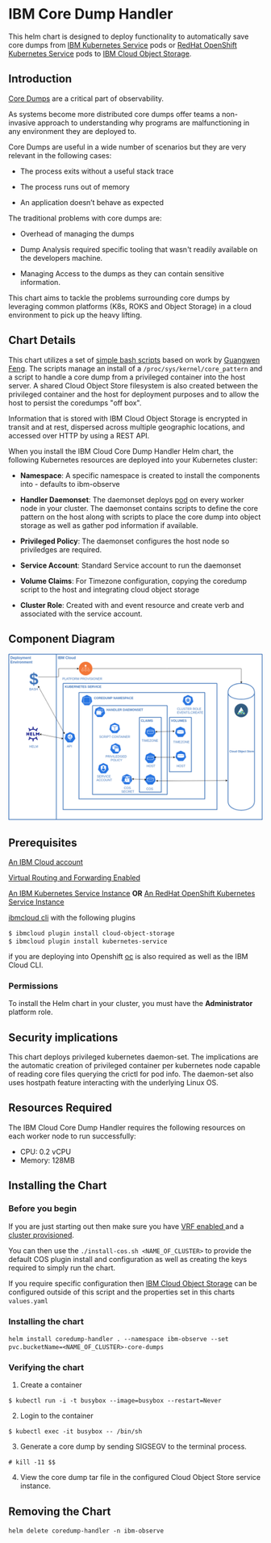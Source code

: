 # IBM Core Dump Handler

This helm chart is designed to deploy functionality to automatically save core dumps from [IBM Kubernetes Service](https://cloud.ibm.com/docs/containers?topic=containers-getting-started) pods or [RedHat OpenShift Kubernetes Service](https://cloud.ibm.com/kubernetes/catalog/create?platformType=openshift) pods to [IBM Cloud Object Storage](https://cloud.ibm.com/docs/services/cloud-object-storage?topic=cloud-object-storage-about-ibm-cloud-object-storage#about-ibm-cloud-object-storage).


## Introduction

[Core Dumps](https://en.wikipedia.org/wiki/Core_dump) are a critical part of observability.

As systems become more distributed core dumps offer teams a non-invasive approach to understanding why programs are malfunctioning in any environment they are deployed to. 

Core Dumps are useful in a wide number of scenarios but they are very relevant in the following cases:

- The process exits without a useful stack trace

- The process runs out of memory

- An application doesn’t behave as expected

The traditional problems with core dumps are: 

- Overhead of managing the dumps

- Dump Analysis required specific tooling that wasn't readily available on the developers machine.

- Managing Access to the dumps as they can contain sensitive information.

This chart aims to tackle the problems surrounding core dumps by leveraging common platforms (K8s, ROKS and Object Storage) in a cloud environment to pick up the heavy lifting.

## Chart Details

This chart utilizes a set of [simple bash scripts](https://github.com/No9/coredump-node-detector/tree/containerd-support/src) based on work by [Guangwen Feng](https://github.com/fenggw-fnst/coredump-node-detector). The scripts manage an install of a `/proc/sys/kernel/core_pattern` and a script to handle a core dump from a privileged container into the host server. A shared Cloud Object Store filesystem is also created between the privileged container and the host for deployment purposes and to allow the host to persist the coredumps "off box".

Information that is stored with IBM Cloud Object Storage is encrypted in transit and at rest, dispersed across multiple geographic locations, and accessed over HTTP by using a REST API.

When you install the IBM Cloud Core Dump Handler Helm chart, the following Kubernetes resources are deployed into your Kubernetes cluster:

- **Namespace**: A specific namespace is created to install the components into - defaults to ibm-observe

- **Handler Daemonset**: The daemonset deploys [pod](https://github.com/No9/coredump-node-detector/tree/containerd-support/src) on every worker node in your cluster. The daemonset contains scripts to define the core pattern on the host along with scripts to place the core dump into object storage as well as gather pod information if available.

- **Privileged Policy**: The daemonset configures the host node so priviledges are required.

- **Service Account**: Standard Service account to run the daemonset

- **Volume Claims**: For Timezone configuration, copying the coredump script to the host and integrating cloud object storage

- **Cluster Role**: Created with and event resource and create verb and associated with the service account. 

## Component Diagram
![Component Diagram](assets/topology.png)
## Prerequisites

[An IBM Cloud account](https://cloud.ibm.com/login)

[Virtual Routing and Forwarding Enabled](https://cloud.ibm.com/docs/account?topic=account-vrf-service-endpoint)

[An IBM Kubernetes Service Instance](https://cloud.ibm.com/kubernetes/catalog/create) **OR** [An RedHat OpenShift Kubernetes Service Instance](https://cloud.ibm.com/kubernetes/catalog/create?platformType=openshift)

[ibmcloud cli](https://cloud.ibm.com/docs/cli?topic=cloud-cli-install-ibmcloud-cli) with the following plugins
```
$ ibmcloud plugin install cloud-object-storage
$ ibmcloud plugin install kubernetes-service
```

if you are deploying into Openshift [oc](https://mirror.openshift.com/pub/openshift-v4/clients/oc/) is also required as well as the IBM Cloud CLI.


### Permissions
To install the Helm chart in your cluster, you must have the **Administrator** platform role.

## Security implications
This chart deploys privileged kubernetes daemon-set. The implications are the automatic creation of privileged container per kubernetes node capable of reading core files querying the crictl for pod info. The daemon-set also uses hostpath feature interacting with the underlying Linux OS.

## Resources Required
The IBM Cloud Core Dump Handler requires the following resources on each worker node to run successfully:
- CPU: 0.2 vCPU
- Memory: 128MB

## Installing the Chart

### Before you begin

If you are just starting out then make sure you have [VRF enabled ](https://cloud.ibm.com/docs/account?topic=account-vrf-service-endpoint) and a [cluster provisioned](https://cloud.ibm.com/kubernetes/catalog/create).

You can then use the `./install-cos.sh <NAME_OF_CLUSTER>` to provide the default COS plugin install and configuration as well as creating the keys required to simply run the chart. 

If you require specific configuration then [IBM Cloud Object Storage](https://hub.helm.sh/charts/ibm-charts/ibm-object-storage-plugin) can be configured outside of this script and the properties set in this charts `values.yaml` 

### Installing the chart

```
helm install coredump-handler . --namespace ibm-observe --set pvc.bucketName=<NAME_OF_CLUSTER>-core-dumps
```

### Verifying the chart

1. Create a container 
```
$ kubectl run -i -t busybox --image=busybox --restart=Never
```
2. Login to the container
```
$ kubectl exec -it busybox -- /bin/sh
```
3. Generate a core dump by sending SIGSEGV to the terminal process.
```
# kill -11 $$
```
4. View the core dump tar file in the configured Cloud Object Store service instance.

## Removing the Chart

```
helm delete coredump-handler -n ibm-observe
```